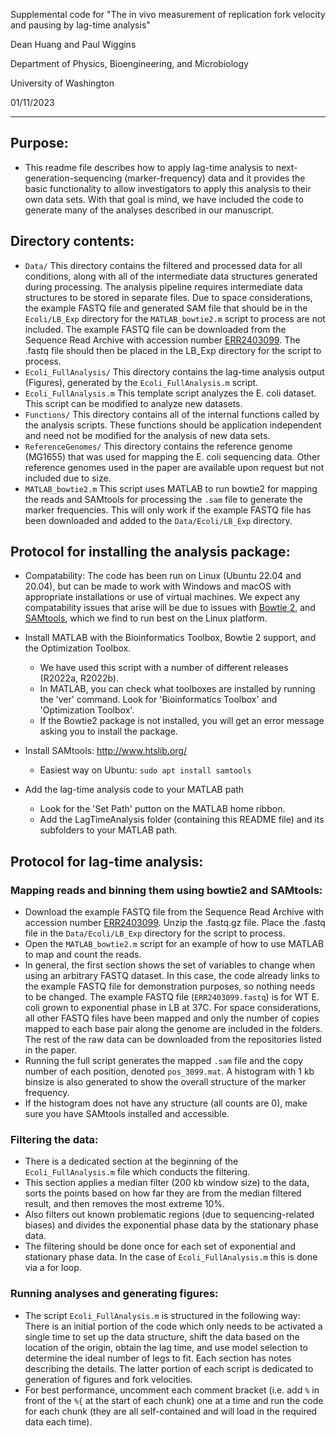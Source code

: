 Supplemental code for "The in vivo measurement of replication fork velocity and pausing by lag-time analysis"

Dean Huang and Paul Wiggins

Department of Physics, Bioengineering, and Microbiology

University of Washington

01/11/2023

---


## Purpose: 
- This readme file describes how to apply lag-time analysis to next-generation-sequencing (marker-frequency) data and it provides the basic functionality to allow investigators to apply this analysis to their own data sets. With that goal is mind, we have included the code to generate many of the analyses described in our manuscript.

## Directory contents:
 - `Data/`                       This directory contains the filtered and processed data for all conditions, along with all of the intermediate data structures generated during processing. The analysis pipeline requires intermediate data structures to be stored in separate files. Due to space considerations, the example FASTQ file and generated SAM file that should be in the `Ecoli/LB_Exp` directory for the `MATLAB_bowtie2.m` script to process are not included. The example FASTQ file can be downloaded from the Sequence Read Archive with accession number [ERR2403099](https://trace.ncbi.nlm.nih.gov/Traces/?run=ERR2403099). The .fastq file should then be placed in the LB_Exp directory for the script to process.
 - `Ecoli_FullAnalysis/`         This directory contains the lag-time analysis output (Figures), generated by the `Ecoli_FullAnalysis.m` script. 
 - `Ecoli_FullAnalysis.m`        This template script analyzes the E. coli dataset. This script can be modified to analyze new datasets. 
 - `Functions/`                  This directory contains all of the internal functions called by the analysis scripts. These functions should be application independent and need not be modified for the analysis of new data sets. 
 - `ReferenceGenomes/`           This directory contains the reference genome (MG1655) that was used for mapping the E. coli sequencing data. Other reference genomes used in the paper are available upon request but not included due to size.
 - `MATLAB_bowtie2.m`            This script uses MATLAB to run bowtie2 for mapping the reads and SAMtools for processing the `.sam` file to generate the marker frequencies. This will only work if the example FASTQ file has been downloaded and added to the `Data/Ecoli/LB_Exp` directory. 

## Protocol for installing the analysis package:
 - Compatability: The code has been run on Linux (Ubuntu 22.04 and 20.04), but can be made to work with Windows and macOS with appropriate installations or use of virtual machines. We expect any compatability issues that arise will be due to issues with [Bowtie 2](https://www.nature.com/articles/nmeth.1923), and [SAMtools](https://academic.oup.com/gigascience/article/10/2/giab008/6137722), which we find to run best on the Linux platform.

 - Install MATLAB with the Bioinformatics Toolbox, Bowtie 2 support, and the Optimization Toolbox.
      - We have used this script with a number of different releases (R2022a, R2022b). 
      - In MATLAB, you can check what toolboxes are installed by running the 'ver' command. Look for 'Bioinformatics Toolbox' and 'Optimization Toolbox'.
      - If the Bowtie2 package is not installed, you will get an error message asking you to install the package.

 - Install SAMtools: http://www.htslib.org/
      - Easiest way on Ubuntu: `sudo apt install samtools`

 - Add the lag-time analysis code to your MATLAB path
      - Look for the 'Set Path' putton on the MATLAB home ribbon.
      - Add the LagTimeAnalysis folder (containing this README file) and its subfolders to your MATLAB path.

## Protocol for lag-time analysis:
 ### Mapping reads and binning them using bowtie2 and SAMtools:
  - Download the example FASTQ file from the Sequence Read Archive with accession number [ERR2403099](https://trace.ncbi.nlm.nih.gov/Traces/?run=ERR2403099). Unzip the .fastq.gz file. Place the .fastq file in the `Data/Ecoli/LB_Exp` directory for the script to process.
  - Open the `MATLAB_bowtie2.m` script for an example of how to use MATLAB to map and count the reads.
  - In general, the first section shows the set of variables to change when using an arbitrary FASTQ dataset. In this case, the code already links to the example FASTQ file for demonstration purposes, so nothing needs to be changed. The example FASTQ file (`ERR2403099.fastq`) is for WT E. coli grown to exponential phase in LB at 37C. For space considerations, all other FASTQ files have been mapped and only the number of copies mapped to each base pair along the genome are included in the folders. The rest of the raw data can be downloaded from the repositories listed in the paper.
  - Running the full script generates the mapped `.sam` file and the copy number of each position, denoted `pos_3099.mat`. A histogram with 1 kb binsize is also generated to show the overall structure of the marker frequency. 
  - If the histogram does not have any structure (all counts are 0), make sure you have SAMtools installed and accessible.

 ### Filtering the data:
  - There is a dedicated section at the beginning of the `Ecoli_FullAnalysis.m` file which conducts the filtering.
  - This section applies a median filter (200 kb window size) to the data, sorts the points based on how far they are from the median filtered result, and then removes the most extreme 10%.
  - Also filters out known problematic regions (due to sequencing-related biases) and divides the exponential phase data by the stationary phase data.
  - The filtering should be done once for each set of exponential and stationary phase data. In the case of `Ecoli_FullAnalysis.m` this is done via a for loop.

 ### Running analyses and generating figures:
  - The script `Ecoli_FullAnalysis.m` is structured in the following way: There is an initial portion of the code which only needs to be activated a single time to set up the data structure, shift the data based on the location of the origin, obtain the lag time, and use model selection to determine the ideal number of legs to fit. Each section has notes describing the details. The latter portion of each script is dedicated to generation of figures and fork velocities. 
  - For best performance, uncomment each comment bracket (i.e. add `%` in front of the `%{` at the start of each chunk) one at a time and run the code for each chunk (they are all self-contained and will load in the required data each time).





